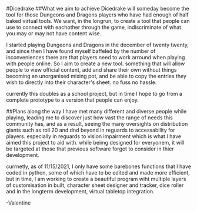 #Dicedrake
##What we aim to achieve
Dicedrake will someday become the tool for those Dungeons and Dragons players who have had enough of half baked virtual tools. We want, in the longrun, to create a tool that people can use to connect with eachother through the game, indiscriminate of what you may or may not have content wise. 

I started playing Dungeons and Dragons in the december of twenty twenty, and since then I have found myself baffeled by the number of inconveniences there are that players need to work arround when playing with people online. So I aim to create a new tool. something that will allow people to view official content, add and share their own without things becoming an unorganised mixing pot, and be able to copy the entries they wish to directly into their character's sheet. no fuss no hassle.

currently this doubles as a school project, but in time I hope to go from a complete prototype to a version that people can enjoy.

##Plans along the way
I have met many different and diverse people while playing, leading me to discover just how vast the range of needs this community has, and as a result, seeing the many oversights on distribution giants such as roll 20 and dnd beyond in reguards to accessability for players. especially in reguards to vision impairment which is what I have aimed this project to aid with. while beimg designed for everyonem, it will be targeted at those that previous software forgot to consider in thier development.

currnetly, as of 11/15/2021, I only have some barebones functions that I have coded in python, some of which have to be edited and made more efficient, but in time, I am working to create a beautiful program wiht multiple layers of customisation in built, character sheet designer and tracker, dice roller and in the longterm development, virtual tabletop integration.

-Valentine
